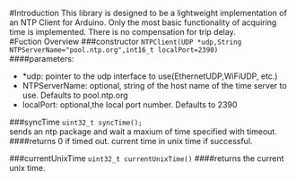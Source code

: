 #Introduction
This library is designed to be a lightweight implementation of an NTP Client for Arduino.
Only the most basic functionality of acquiring time is implemented. There is no compensation
for trip delay.  
#Fuction Overview
###constructor
`NTPClient(UDP *udp,String NTPServerName="pool.ntp.org",int16_t localPort=2390)`  
####parameters:  

 * *udp: pointer to the udp interface to use(EthernetUDP,WiFiUDP, etc.)
 * NTPServerName: optional, string of the host name of the time server to use. Defaults to pool.ntp.org
 * localPort: optional,the local port number. Defaults to 2390

###syncTime
`uint32_t syncTime();`   
sends an ntp package and wait a maxium of time specified with timeout.
####returns
0 if timed out. current time in unix time if successful.

###currentUnixTime
`uint32_t currentUnixTime()`
####returns
the current unix time.
